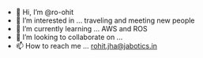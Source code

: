 - 👋 Hi, I’m @ro-ohit
- 👀 I’m interested in ... traveling and meeting new people
- 🌱 I’m currently learning ... AWS and ROS
- 💞️ I’m looking to collaborate on ...
- 📫 How to reach me ... rohit.jha@jabotics.in

<!---
ro-ohit/ro-ohit is a ✨ special ✨ repository because its `README.md` (this file) appears on your GitHub profile.
You can click the Preview link to take a look at your changes.
--->
